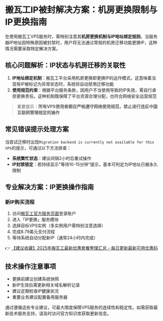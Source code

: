 # 搬瓦工IP被封解决方案：机房更换限制与IP更换指南

在使用搬瓦工VPS服务时，需特别注意其**机房更换机制与IP地址绑定规则**。当服务器IP地址因特殊原因被封禁时，用户将无法通过常规的机房迁移功能更换IP，这种情况需要采取特定解决方案。

## 核心问题解析：IP状态与机房迁移的关联性
1. **IP地址绑定机制**：搬瓦工平台采用机房更换即更换IP的运作模式，这意味着当现有IP被标记为异常状态时，系统将自动禁用迁移功能
2. **使用规范约束**：根据平台服务条款，因用户不当使用导致的IP失效，需自行承担更换责任。这种机制既保障了平台资源合理分配，也符合网络安全运营规范

> 重要提示：**所有VPS使用者都应严格遵守网络使用规范，禁止进行违反中国互联网管理规定的操作**

## 常见错误提示处理方案
当尝试迁移时出现`Migration backend is currently not available for this VPS`的提示，可通过以下方法排查：

- **系统繁忙状态**：建议间隔2小时后重试操作
- **IP封禁锁定**：若持续显示"等待10-15分钟"提示，基本可判定为IP地址已被永久限制

## 专业解决方案：IP更换操作指南
### 新IP购买流程
1. 访问[搬瓦工官方服务页面](https://bit.ly/banwagon)登录账户
2. 进入「IP更换」服务模块
3. 选择目标VPS实例（多实例用户需特别注意选择）
4. 完成8.79美元支付流程
5. 等待系统自动分配新IP（通常24小时内完成）

👉 [【建议收藏】2025年搬瓦工最新优惠套餐整理汇总 - 每日更新最新可用优惠码](https://bit.ly/banwagon)

## 技术操作注意事项
- 更换前建议创建系统快照
- 新IP生效后需更新相关域名解析记录
- 建议定期检查IP健康状况
- 重要业务建议配置备用服务器

通过遵循这些专业建议，可最大限度保障VPS服务的连续性和稳定性。如需获取最新技术服务支持，请及时访问官方知识库获取更新信息。